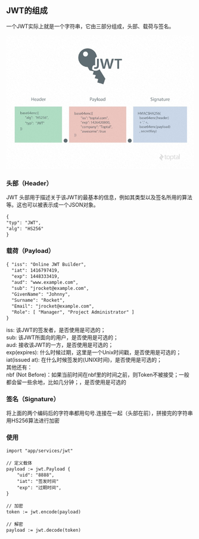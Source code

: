 ## JWT的组成

一个JWT实际上就是一个字符串，它由三部分组成，头部、载荷与签名。

![jwt结构图](images/jwt.jpg)

### 头部（Header）
JWT 头部用于描述关于该JWT的最基本的信息，例如其类型以及签名所用的算法等。这也可以被表示成一个JSON对象。

```
{
"typ": "JWT",
"alg": "HS256"
}
```


### 载荷（Payload）

```
{ "iss": "Online JWT Builder", 
  "iat": 1416797419, 
  "exp": 1448333419, 
  "aud": "www.example.com", 
  "sub": "jrocket@example.com", 
  "GivenName": "Johnny", 
  "Surname": "Rocket", 
  "Email": "jrocket@example.com", 
  "Role": [ "Manager", "Project Administrator" ] 
}
```

iss: 该JWT的签发者，是否使用是可选的；  
sub: 该JWT所面向的用户，是否使用是可选的；  
aud: 接收该JWT的一方，是否使用是可选的；  
exp(expires): 什么时候过期，这里是一个Unix时间戳，是否使用是可选的；  
iat(issued at): 在什么时候签发的(UNIX时间)，是否使用是可选的；  
其他还有：  
nbf (Not Before)：如果当前时间在nbf里的时间之前，则Token不被接受；一般都会留一些余地，比如几分钟；，是否使用是可选的  


### 签名（Signature）
将上面的两个编码后的字符串都用句号.连接在一起（头部在前），拼接完的字符串用HS256算法进行加密


### 使用

```
import "app/services/jwt"

// 定义载体
payload := jwt.Payload {
    "uid": "8888",
    "iat": "签发时间"
    "exp": "过期时间",
}

// 加密
token := jwt.encode(payload)

// 解密
payload := jwt.decode(token)

```